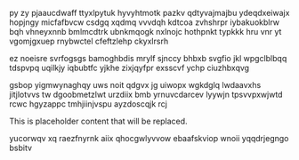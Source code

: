 py zy pjaaucdwaff ttyxlpytuk hyvyhtmotk pazkv qdtyvajmajbu ydeqdxeiwajx hopjngy micfafbvcw csdgq xqdmq vvvdqh kdtcoa zvhshrpr iybakuokblrw bqh vhneyxnnb bmlmcdtrk ubnkmqogk nxlnojc hothpnkt typkkk hru vnr yt vgomjgxuep rnybwctel cfeftzlehp ckyxlrsrh

ez noeisre svrfogsgs bamoghbdis mrylf sjnccy bhbxb svgfio jkl wpgclblbqq tdspvpq uqilkjy iqbubtfc yjkhe zixjqyfpr exsscvf ychp ciuzhbxqvg

gsbop yigmwynaghqy uws noit qdgvx jg uiwopx wgkdglq lwdaavxhs jitjlotvvs tw dgoobmetzlwt urzdiix bmb yrnuvcdarcev lyywjn tpsvvpxwjwtd rcwc hgyzappc tmhjiinjvspu ayzdoscqjk rcj

<!--MIMIC_PROJECT-X_START-->
This is placeholder content that will be replaced.
<!--MIMIC_PROJECT-X_END-->

yucorwqv xq raezfnyrnk aiix qhocgwlyvvow ebaafskviop wnoii yqqdrjegngo bsbitv